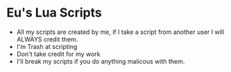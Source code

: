 # Eu's Lua Scripts
- All my scripts are created by me, if I take a script from another user I will ALWAYS credit them.
- I'm Trash at scripting
- Don't take credit for my work
- I'll break my scripts if you do anything malicous with them. 
